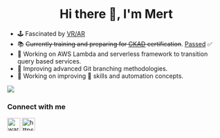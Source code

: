 <h1 align="center">Hi there 👋, I'm Mert</h1>

- :joystick: Fascinated by [VR/AR](https://aframe.io/)
- 📚 ~~Currently training and preparing for [CKAD](https://www.cncf.io/certification/ckad/) certification~~. [Passed](https://www.credly.com/badges/3e2dc0ff-0ada-4d0b-b3fa-10fec47c5ce0?source=linked_in_profile) ✅
- 🤖 Working on AWS Lambda and serverless framework to transition query based services.
- 🌳 Improving advanced Git branching methodologies.
- 🔨 Working on improving 🐍 skills and automation concepts. 

![](https://snipboard.io/y0gv3a.jpg)

### Connect with me
<p align="left">
<a href="https://dev.to/warns" target="blank"><img align="center" src="https://cdn.jsdelivr.net/npm/simple-icons@3.0.1/icons/dev-dot-to.svg" alt="warns" height="30" width="30" /></a>
<a href="https://www.linkedin.com/in/mert-alnuaimi/" target="blank"><img align="center" src="https://cdn.jsdelivr.net/npm/simple-icons@3.0.1/icons/linkedin.svg" alt="https://www.linkedin.com/in/mert-alnuaimi-8885b1a4" height="30" width="30" /></a>
</p>

<!-- ### Hi there! I'm Mert  👋

- 🔭 I’m currently learning and working on GitHub Action to create workflows to deploy Microservices on Kubernetes Clusters.
- 🌱 I’m currently learning and researching industry standard automation and security best practices. 
- 💬 Learning and improving Git branching methodologies.
- 🔨 Working on improving 🐍 knowledge and automation concepts. 

![](https://snipboard.io/y0gv3a.jpg)
-->

<!--
**Warns/warns** is a ✨ _special_ ✨ repository because its `README.md` (this file) appears on your GitHub profile.

Here are some ideas to get you started:

- 👯 I’m looking to collaborate on ...
- 🤔 I’m looking for help with ...
- 💬 Ask me about ...
- 📫 How to reach me: ...
- 😄 Pronouns: ...
- ⚡ Fun fact: ...
--> 

